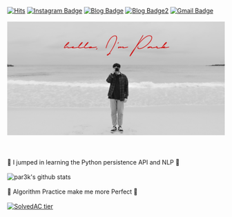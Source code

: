 [![Hits](https://hits.seeyoufarm.com/api/count/incr/badge.svg?url=https%3A%2F%2Fgithub.com%2Fpar3k&count_bg=%23FF0000&title_bg=%23636364&icon=&icon_color=%23E7E7E7&title=hits&edge_flat=false)](https://hits.seeyoufarm.com)
[![Instagram Badge](https://img.shields.io/badge/-Instagram-dd2a7b?style=flat-square&logo=instagram&logoColor=white&link=https://www.instagram.com/zuzu_zzing/)](https://www.instagram.com/par3k/) 
[![Blog Badge](http://img.shields.io/badge/-KakaoBlog-yellow?style=flat-square&logoColor=black&logo=kakao&link=https://blog.naver.com/chajuhui123)](https://par3k.tistory.com)
[![Blog Badge2](http://img.shields.io/badge/-NaverBlog-brightgreen?style=flat-square&logo=NativeScript&link=https://blog.naver.com/hoijae0194)](https://blog.naver.com/hoijae0194)
[![Gmail Badge](https://img.shields.io/badge/Gmail-d14836?style=flat-square&logo=Gmail&logoColor=white&link=mailto:hoijae0194@gmail.com)](mailto:hoijae0194@gmail.com)
</br></br>
![main](https://github.com/par3k/par3k/blob/main/main.jpeg)
</br></br></br></br>
🌱 I jumped in learning the Python persistence API and NLP 🌱
</br></br>
![par3k's github stats](https://github-readme-stats.vercel.app/api?username=par3k&show_icons=true&&theme=dark)
</br></br>
💪 Algorithm Practice make me more Perfect 💪
</br></br>
[![SolvedAC tier](http://mazassumnida.wtf/api/v2/generate_badge?boj=hoijae0194)](https://solved.ac/hoijae0194)
</br></br></br>


